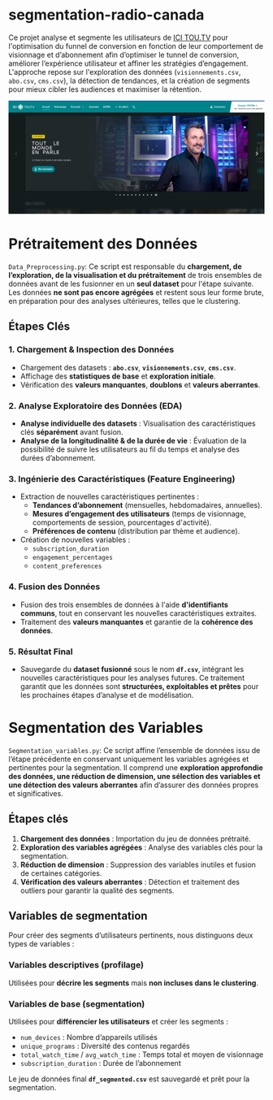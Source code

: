 # segmentation-radio-canada

Ce projet analyse et segmente les utilisateurs de [ICI TOU.TV](https://ici.tou.tv/) pour l'optimisation du funnel de conversion en fonction de leur comportement de visionnage et d’abonnement afin d’optimiser le tunnel de conversion, améliorer l’expérience utilisateur et affiner les stratégies d’engagement. L'approche repose sur l'exploration des données (`visionnements.csv`, `abo.csv`, `cms.csv`), la détection de tendances, et la création de segments pour mieux cibler les audiences et maximiser la rétention.

![Plateforme ICI TOU.TV](ICITUOTV.png)




# Prétraitement des Données

`Data_Preprocessing.py`: Ce script est responsable du **chargement, de l’exploration, de la visualisation et du prétraitement** de trois ensembles de données avant de les fusionner en un **seul dataset** pour l'étape suivante. Les données **ne sont pas encore agrégées** et restent sous leur forme brute, en préparation pour des analyses ultérieures, telles que le clustering.


## Étapes Clés

### 1. Chargement & Inspection des Données
- Chargement des datasets : **`abo.csv`**, **`visionnements.csv`**, **`cms.csv`**.
- Affichage des **statistiques de base** et **exploration initiale**.
- Vérification des **valeurs manquantes**, **doublons** et **valeurs aberrantes**.

### 2. Analyse Exploratoire des Données (EDA)
- **Analyse individuelle des datasets** : Visualisation des caractéristiques clés **séparément** avant fusion.
- **Analyse de la longitudinalité & de la durée de vie** : Évaluation de la possibilité de suivre les utilisateurs au fil du temps et analyse des durées d’abonnement.

### 3. Ingénierie des Caractéristiques (Feature Engineering)
- Extraction de nouvelles caractéristiques pertinentes :
  - **Tendances d’abonnement** (mensuelles, hebdomadaires, annuelles).
  - **Mesures d’engagement des utilisateurs** (temps de visionnage, comportements de session, pourcentages d'activité).
  - **Préférences de contenu** (distribution par thème et audience).
- Création de nouvelles variables :
  - `subscription_duration`
  - `engagement_percentages`
  - `content_preferences`

### 4. Fusion des Données
- Fusion des trois ensembles de données à l'aide **d'identifiants communs**, tout en conservant les nouvelles caractéristiques extraites.
- Traitement des **valeurs manquantes** et garantie de la **cohérence des données**.

### 5. Résultat Final
- Sauvegarde du **dataset fusionné** sous le nom **`df.csv`**, intégrant les nouvelles caractéristiques pour les analyses futures.
Ce traitement garantit que les données sont **structurées, exploitables et prêtes** pour les prochaines étapes d’analyse et de modélisation.


# Segmentation des Variables

`Segmentation_variables.py`: Ce script affine l’ensemble de données issu de l’étape précédente en conservant uniquement les variables agrégées et pertinentes pour la segmentation. Il comprend une **exploration approfondie des données, une réduction de dimension, une sélection des variables et une détection des valeurs aberrantes** afin d’assurer des données propres et significatives.

## Étapes clés

1. **Chargement des données** : Importation du jeu de données prétraité.  
2. **Exploration des variables agrégées** : Analyse des variables clés pour la segmentation.  
3. **Réduction de dimension** : Suppression des variables inutiles et fusion de certaines catégories.  
4. **Vérification des valeurs aberrantes** : Détection et traitement des outliers pour garantir la qualité des segments.  

## Variables de segmentation

Pour créer des segments d’utilisateurs pertinents, nous distinguons deux types de variables :  

### Variables descriptives (profilage)
Utilisées pour **décrire les segments** mais **non incluses dans le clustering**.  

### Variables de base (segmentation)
Utilisées pour **différencier les utilisateurs** et créer les segments :  
- `num_devices` : Nombre d’appareils utilisés  
- `unique_programs` : Diversité des contenus regardés  
- `total_watch_time` / `avg_watch_time` : Temps total et moyen de visionnage  
- `subscription_duration` : Durée de l’abonnement  

Le jeu de données final **`df_segmented.csv`** est sauvegardé et prêt pour la segmentation.



